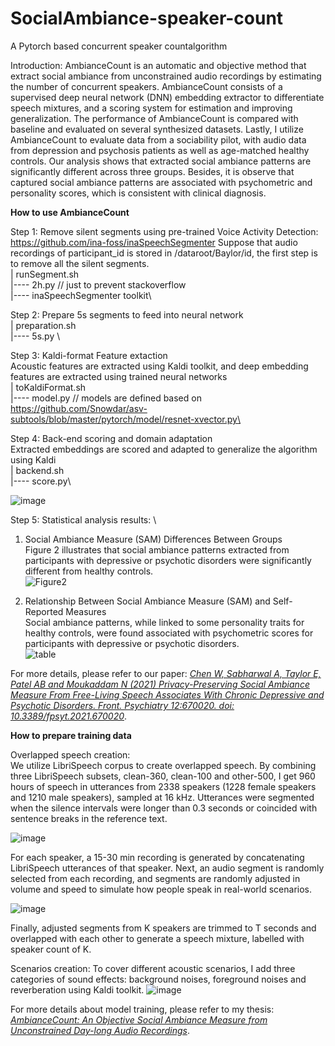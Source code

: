 # SocialAmbiance-speaker-count
A Pytorch based concurrent speaker countalgorithm

Introduction: AmbianceCount is an automatic and objective method that extract social ambiance from unconstrained audio recordings by estimating the number of concurrent speakers. AmbianceCount consists of a supervised deep neural network (DNN) embedding extractor to differentiate speech mixtures, and a scoring system for estimation and improving generalization. The performance of AmbianceCount is compared with baseline and evaluated on several synthesized datasets. Lastly, I utilize AmbianceCount to evaluate data from a sociability pilot, with audio data from depression and psychosis patients as well as age-matched healthy controls. Our analysis shows that extracted social ambiance patterns are significantly different across three groups. Besides, it is observe that captured social ambiance patterns are associated with psychometric and personality scores, which is consistent with clinical diagnosis.

**How to use AmbianceCount**

Step 1: Remove silent segments using pre-trained Voice Activity Detection: https://github.com/ina-foss/inaSpeechSegmenter
Suppose that audio recordings of participant_id is stored in /dataroot/Baylor/id, the first step is to remove all the silent segments. \
   | runSegment.sh\
   |---- 2h.py // just to prevent stackoverflow\
   |---- inaSpeechSegmenter toolkit\
   
Step 2: Prepare 5s segments to feed into neural network\
   | preparation.sh\
   |---- 5s.py \
   
Step 3: Kaldi-format Feature extaction \
Acoustic features are extracted using Kaldi toolkit, and deep embedding features are extracted using trained neural networks\
   | toKaldiFormat.sh\
   |---- model.py  // models are defined based on https://github.com/Snowdar/asv-subtools/blob/master/pytorch/model/resnet-xvector.py\
   
Step 4: Back-end scoring and domain adaptation\
Extracted embeddings are scored and adapted to generalize the algorithm using Kaldi\
   | backend.sh\
   |---- score.py\
   
![image](https://user-images.githubusercontent.com/41505580/130548488-82207ef3-c93a-40b9-b4ad-15c461fc6a9d.png)

Step 5: Statistical analysis results: \
1. Social Ambiance Measure (SAM) Differences Between Groups\
Figure 2  illustrates that social ambiance patterns extracted from participants with depressive or psychotic disorders were significantly different from healthy controls. \
![Figure2](https://user-images.githubusercontent.com/41505580/130549094-10d4ebfc-d725-46ff-818b-72137d8fc1a4.jpeg)


2. Relationship Between Social Ambiance Measure (SAM) and Self-Reported Measures\
Social ambiance patterns, while linked to some personality traits for healthy controls, were found associated with psychometric scores for participants with depressive or psychotic disorders.\
![table](https://user-images.githubusercontent.com/41505580/130549103-c2e5f091-42d7-4640-9c4b-a2d5865e8f45.jpeg)

For more details, please refer to our paper:
[_Chen W, Sabharwal A, Taylor E, Patel AB and Moukaddam N (2021) Privacy-Preserving Social Ambiance Measure From Free-Living Speech Associates With Chronic Depressive and Psychotic Disorders. Front. Psychiatry 12:670020. doi: 10.3389/fpsyt.2021.670020_](https://www.frontiersin.org/articles/10.3389/fpsyt.2021.670020/full).


**How to prepare training data**

Overlapped speech creation:\
We utilize LibriSpeech corpus to create overlapped speech. By combining three LibriSpeech subsets, clean-360, clean-100 and other-500, I get 960 hours of speech in utterances from 2338 speakers (1228 female speakers and 1210 male speakers), sampled at 16 kHz. Utterances were segmented when the silence intervals were longer than 0.3 seconds or coincided with sentence breaks in the reference text.

![image](https://user-images.githubusercontent.com/41505580/130540735-6d580b1f-081d-4443-a7bd-e57a9f6918a3.png)

For each speaker, a 15-30 min recording is generated by concatenating LibriSpeech utterances of that speaker. Next, an audio segment is randomly selected from each recording, and segments are randomly adjusted in volume and speed to simulate how people speak in real-world scenarios.

![image](https://user-images.githubusercontent.com/41505580/130540880-791bc03f-176f-4b64-bb5e-8c0411e67fec.png)

Finally, adjusted segments from K speakers are trimmed to T seconds and overlapped with each other to generate a speech mixture, labelled with speaker count of K.

Scenarios creation:
To cover different acoustic scenarios, I add three categories of sound effects: background noises, foreground noises and reverberation using Kaldi toolkit.
![image](https://user-images.githubusercontent.com/41505580/130540984-8c62afca-54d8-4a1a-b0c5-2b111c37f13f.png)

For more details about model training, please refer to my thesis:
[_AmbianceCount: An Objective Social Ambiance Measure from Unconstrained Day-long Audio Recordings_](https://scholarship.rice.edu/handle/1911/109640).
